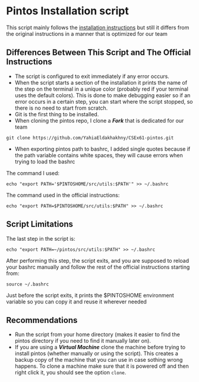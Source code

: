 # Pintos Installation script
This script mainly follows the [installation instructions](https://github.com/YahiaEldakhakhny/CSEx61-pintos/blob/main/Installation.md)
but still it differs from the original instructions in a manner that is optimized for our team

## Differences Between This Script and The Official Instructions
* The script is configured to exit immediately if any error occurs.
* When the script starts a section of the installation it prints the name of the step on the terminal in a unique color (probably red if your terminal uses the default colors).
This is done to make debugging easier so if an error occurs in a certain step, you can start where the script stopped, so there is no need to start from scratch.
* Git is the first thing to be installed.
* When cloning the pintos repo, I clone a ***Fork*** that is dedicated for our team
```
git clone https://github.com/YahiaEldakhakhny/CSEx61-pintos.git
```
* When exporting pintos path to bashrc, I added single quotes because if the path variable contains white spaces, they will cause errors when trying to load the bashrc

The command I used:
```
echo "export PATH='$PINTOSHOME/src/utils:$PATH'" >> ~/.bashrc
```
The command used in the official instructions:
```
echo "export PATH=$PINTOSHOME/src/utils:$PATH" >> ~/.bashrc
```

## Script Limitations
The last step in the script is:
```
echo "export PATH=~/pintos/src/utils:$PATH" >> ~/.bashrc
```
After performing this step, the script exits, and you are supposed to reload your bashrc manually and follow the rest of the official instructions
starting from:
```
source ~/.bashrc
```
Just before the script exits, it prints the $PINTOSHOME environment variable so you can copy it and reuse it wherever needed

## Recommendations
* Run the script from your home directory (makes it easier to find the pintos directory if you need to find it manually later on).
* If you are using a ***Virtual Machine*** clone the machine before trying to install pintos (whether manually or using the script).
This creates a backup copy of the machine that you can use in case sothing wrong happens.
To clone a machine make sure that it is powered off and then right click it, you should see the option `clone`.

